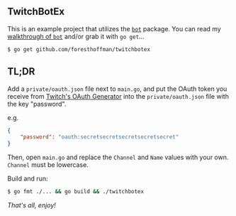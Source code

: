## TwitchBotEx

This is an example project that utilizes the [`bot`](https://github.com/foresthoffman/bot) package. You can read my [walkthrough of `bot`](https://foresthoffman.com/building-a-twitch-tv-chat-bot-with-go-part-1/) and/or grab it with `go get`...

```bash
$ go get github.com/foresthoffman/twitchbotex
```

## TL;DR

Add a `private/oauth.json` file next to `main.go`, and put the OAuth token you receive from [Twitch's OAuth Generator](http://twitchapps.com/tmi/) into the `private/oauth.json` file with the key "password".

e.g.

```json
{
	"password": "oauth:secretsecretsecretsecretsecret"
}
```

Then, open `main.go` and replace the `Channel` and `Name` values with your own. `Channel` must be lowercase.

Build and run:

```bash
$ go fmt ./... && go build && ./twitchbotex
```

_That's all, enjoy!_
